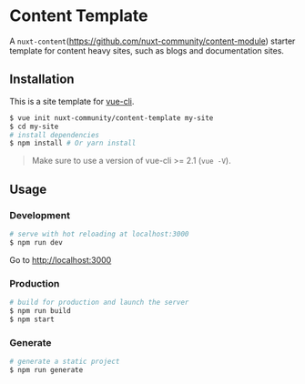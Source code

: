 # Content Template

A `nuxt-content`(https://github.com/nuxt-community/content-module) starter template for content heavy sites, such as blogs and documentation sites.

## Installation

This is a site template for [vue-cli](https://github.com/vuejs/vue-cli).

``` bash
$ vue init nuxt-community/content-template my-site  
$ cd my-site                  
# install dependencies
$ npm install # Or yarn install
```

> Make sure to use a version of vue-cli >= 2.1 (`vue -V`).

## Usage

### Development

``` bash
# serve with hot reloading at localhost:3000
$ npm run dev
```

Go to [http://localhost:3000](http://localhost:3000)

### Production

``` bash
# build for production and launch the server
$ npm run build
$ npm start
```

### Generate

``` bash
# generate a static project
$ npm run generate
```
